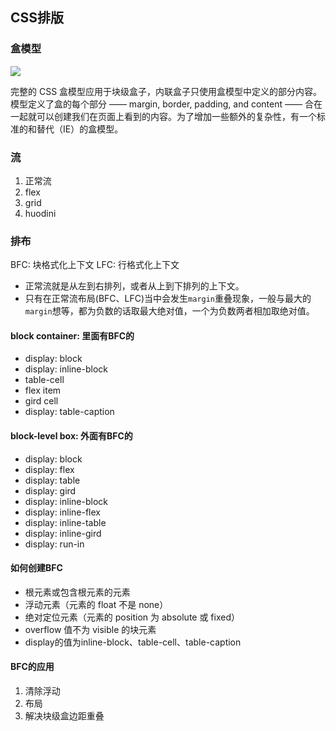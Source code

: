 ## CSS排版

### 盒模型

![](https://segmentfault.com/img/bVUgcp?w=500&h=500)


完整的 CSS 盒模型应用于块级盒子，内联盒子只使用盒模型中定义的部分内容。模型定义了盒的每个部分 —— margin, border, padding, and content —— 合在一起就可以创建我们在页面上看到的内容。为了增加一些额外的复杂性，有一个标准的和替代（IE）的盒模型。

### 流

1. 正常流 
2. flex
3. grid
4. huodini

### 排布

BFC: 块格式化上下文
LFC: 行格式化上下文


- 正常流就是从左到右排列，或者从上到下排列的上下文。
- 只有在正常流布局(BFC、LFC)当中会发生`margin`重叠现象，一般与最大的`margin`想等，都为负数的话取最大绝对值，一个为负数两者相加取绝对值。

#### block container: 里面有BFC的

- display: block
- display: inline-block
- table-cell
- flex item
- gird cell
- display: table-caption


#### block-level box: 外面有BFC的

- display: block
- display: flex
- display: table
- display: gird
- display: inline-block
- display: inline-flex
- display: inline-table
- display: inline-gird
- display: run-in



#### 如何创建BFC

- 根元素或包含根元素的元素
- 浮动元素（元素的 float 不是 none）
- 绝对定位元素（元素的 position 为 absolute 或 fixed）
- overflow 值不为 visible 的块元素
- display的值为inline-block、table-cell、table-caption

#### BFC的应用

1. 清除浮动
2. 布局
3. 解决块级盒边距重叠